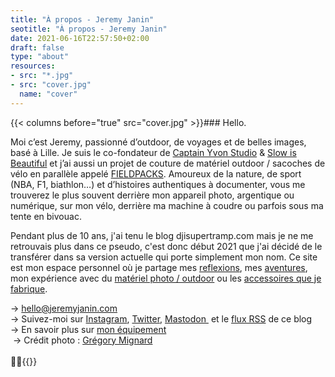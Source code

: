 ```yaml
---
title: "À propos - Jeremy Janin"
seotitle: "À propos - Jeremy Janin"
date: 2021-06-16T22:57:50+02:00
draft: false
type: "about"
resources:
- src: "*.jpg"
- src: "cover.jpg"
  name: "cover"
---
```

{{< columns before="true" src="cover.jpg" >}}### Hello.

Moi c’est Jeremy, passionné d’outdoor, de voyages et de belles images, basé à Lille. Je suis le co-fondateur de [Captain Yvon Studio](https://captainyvon.fr) & [Slow is Beautiful](https://slowisbeautiful.substack.com/p/le-manifeste) et j’ai aussi un projet de couture de matériel outdoor / sacoches de vélo en parallèle appelé [FIELDPACKS](https://www.instagram.com/fieldpacks/). Amoureux de la nature, de sport (NBA, F1, biathlon…) et d’histoires authentiques à documenter, vous me trouverez le plus souvent derrière mon appareil photo, argentique ou numérique, sur mon vélo, derrière ma machine à coudre ou parfois sous ma tente en bivouac.

Pendant plus de 10 ans, j'ai tenu le blog djisupertramp.com mais je ne me retrouvais plus dans ce pseudo, c'est donc début 2021 que j'ai décidé de le transférer dans sa version actuelle qui porte simplement mon nom. Ce site est mon espace personnel où je partage mes [reflexions](https://jeremyjanin.com/reflexions/), mes [aventures](https://jeremyjanin.com/aventures/), mon expérience avec du [matériel photo / outdoor](https://jeremyjanin.com/materiel/) ou les [accessoires que je fabrique](https://jeremyjanin.com/MYOG/).

→ hello@jeremyjanin.com  <br/>
→ Suivez-moi sur [Instagram](https://www.instagram.com/jeremy.janin/), [Twitter](https://twitter.com/jeremyjanin), [Mastodon ](https://piaille.fr/@jeremy) et le [flux RSS](https://jeremyjanin.com/posts/index.xml) de ce blog  <br/>
→ En savoir plus sur [mon équipement](https://jeremyjanin.com/equipement/)  <br/>
 → Crédit photo : [Grégory Mignard](https://gregorymignard.com/)  <br/>
<br/>
✌🏻{{</columns>}}
